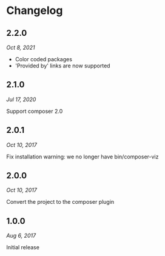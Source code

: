 # Changelog

## 2.2.0

*Oct 8, 2021*

* Color coded packages
* 'Provided by' links are now supported

## 2.1.0

*Jul 17, 2020*

Support composer 2.0

## 2.0.1

*Oct 10, 2017*

Fix installation warning: we no longer have bin/composer-viz

## 2.0.0

*Oct 10, 2017*

Convert the project to the composer plugin

## 1.0.0

*Aug 6, 2017*

Initial release
